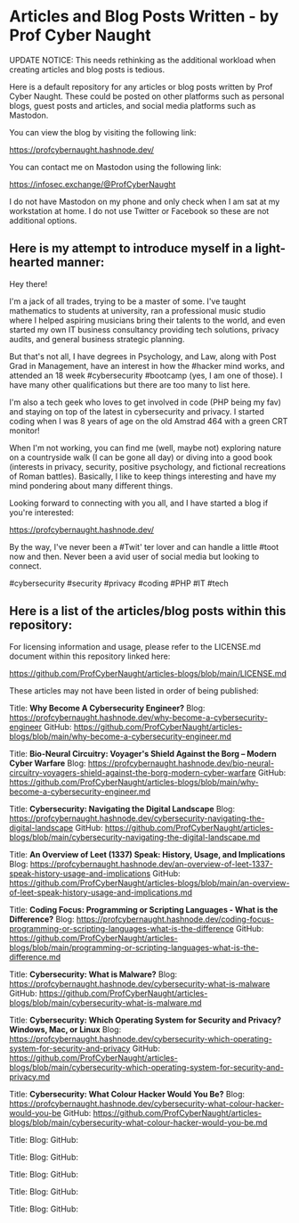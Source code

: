 # Articles and Blog Posts Written - by Prof Cyber Naught

UPDATE NOTICE: This needs rethinking as the additional workload when creating articles and blog posts is tedious.

Here is a default repository for any articles or blog posts written by Prof Cyber Naught. These could be posted on other platforms such as personal blogs, guest posts and articles, and social media platforms such as Mastodon.

You can view the blog by visiting the following link:

https://profcybernaught.hashnode.dev/

You can contact me on Mastodon using the following link:

https://infosec.exchange/@ProfCyberNaught

I do not have Mastodon on my phone and only check when I am sat at my workstation at home. I do not use Twitter or Facebook so these are not additional options.

## Here is my attempt to introduce myself in a light-hearted manner:

Hey there!

I'm a jack of all trades, trying to be a master of some. I've taught mathematics to students at university, ran a professional music studio where I helped aspiring musicians bring their talents to the world, and even started my own IT business consultancy providing tech solutions, privacy audits, and general business strategic planning.

But that's not all, I have degrees in Psychology, and Law, along with Post Grad in Management, have an interest in how the #hacker mind works, and attended an 18 week #cybersecurity #bootcamp (yes, I am one of those). I have many other qualifications but there are too many to list here.

I'm also a tech geek who loves to get involved in code (PHP being my fav) and staying on top of the latest in cybersecurity and privacy. I started coding when I was 8 years of age on the old Amstrad 464 with a green CRT monitor!

When I'm not working, you can find me (well, maybe not) exploring nature on a countryside walk (I can be gone all day) or diving into a good book (interests in privacy, security, positive psychology, and fictional recreations of Roman battles). Basically, I like to keep things interesting and have my mind pondering about many different things.

Looking forward to connecting with you all, and I have started a blog if you're interested:

https://profcybernaught.hashnode.dev/

By the way, I've never been a #Twit' ter lover and can handle a little #toot now and then. Never been a avid user of social media but looking to connect.

#cybersecurity #security #privacy #coding #PHP #IT #tech

## Here is a list of the articles/blog posts within this repository:

For licensing information and usage, please refer to the LICENSE.md document within this repository linked here:

https://github.com/ProfCyberNaught/articles-blogs/blob/main/LICENSE.md

These articles may not have been listed in order of being published:

Title: <b>Why Become A Cybersecurity Engineer?</b>
Blog: https://profcybernaught.hashnode.dev/why-become-a-cybersecurity-engineer
GitHub: https://github.com/ProfCyberNaught/articles-blogs/blob/main/why-become-a-cybersecurity-engineer.md

Title: <b>Bio-Neural Circuitry: Voyager's Shield Against the Borg – Modern Cyber Warfare</b>
Blog: https://profcybernaught.hashnode.dev/bio-neural-circuitry-voyagers-shield-against-the-borg-modern-cyber-warfare
GitHub: https://github.com/ProfCyberNaught/articles-blogs/blob/main/why-become-a-cybersecurity-engineer.md

Title: <b>Cybersecurity: Navigating the Digital Landscape</b>
Blog: https://profcybernaught.hashnode.dev/cybersecurity-navigating-the-digital-landscape
GitHub: https://github.com/ProfCyberNaught/articles-blogs/blob/main/cybersecurity-navigating-the-digital-landscape.md

Title: <b>An Overview of Leet (1337) Speak: History, Usage, and Implications</b>
Blog: https://profcybernaught.hashnode.dev/an-overview-of-leet-1337-speak-history-usage-and-implications
GitHub: https://github.com/ProfCyberNaught/articles-blogs/blob/main/an-overview-of-leet-speak-history-usage-and-implications.md

Title: <b>Coding Focus: Programming or Scripting Languages - What is the Difference?</b>
Blog: https://profcybernaught.hashnode.dev/coding-focus-programming-or-scripting-languages-what-is-the-difference
GitHub: https://github.com/ProfCyberNaught/articles-blogs/blob/main/programming-or-scripting-languages-what-is-the-difference.md

Title: <b>Cybersecurity: What is Malware?</b>
Blog: https://profcybernaught.hashnode.dev/cybersecurity-what-is-malware
GitHub: https://github.com/ProfCyberNaught/articles-blogs/blob/main/cybersecurity-what-is-malware.md

Title: <b>Cybersecurity: Which Operating System for Security and Privacy? Windows, Mac, or Linux</b>
Blog: https://profcybernaught.hashnode.dev/cybersecurity-which-operating-system-for-security-and-privacy
GitHub: https://github.com/ProfCyberNaught/articles-blogs/blob/main/cybersecurity-which-operating-system-for-security-and-privacy.md

Title: <b>Cybersecurity: What Colour Hacker Would You Be?</b>
Blog: https://profcybernaught.hashnode.dev/cybersecurity-what-colour-hacker-would-you-be
GitHub: https://github.com/ProfCyberNaught/articles-blogs/blob/main/cybersecurity-what-colour-hacker-would-you-be.md

Title: <b></b>
Blog: 
GitHub: 

Title: <b></b>
Blog: 
GitHub: 

Title: <b></b>
Blog: 
GitHub: 

Title: <b></b>
Blog: 
GitHub: 

Title: <b></b>
Blog: 
GitHub: 
